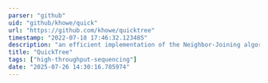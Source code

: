 ```yaml
---
parser: "github"
uid: "github/khowe/quick"
url: "https://github.com/khowe/quicktree"
timestamp: "2022-07-18 17:46:32.123485"
description: "an efficient implementation of the Neighbor-Joining algorithm."
title: "QuickTree"
tags: ["high-throughput-sequencing"]
date: "2025-07-26 14:30:16.785974"
---
```

